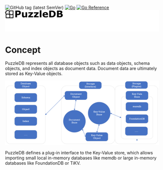 ![GitHub tag (latest SemVer)](https://img.shields.io/github/v/tag/cybergarage/puzzledb-go) [![Go](https://github.com/cybergarage/puzzledb-go/puzzledb-go/actions/workflows/make.yml/badge.svg)](https://github.com/cybergarage/puzzledb-go/puzzledb/actions/workflows/make.yml)
 [![Go Reference](https://pkg.go.dev/badge/github.com/cybergarage/puzzledb-go.svg)](https://pkg.go.dev/github.com/cybergarage/puzzledb-go)
![](img/logo.png)

# Concept

PuzzleDB represents all database objects such as data objects, schema objects, and index objects as document data. Document data are ultimately stored as Key-Value objects.

![](img/storage.png)

PuzzleDB defines a plug-in interface to the Key-Value store, which allows importing small local in-memory databases like memdb or large in-memory databases like FoundationDB or TiKV.
